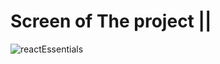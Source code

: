 # Screen of The project  ||




![reactEssentials](https://github.com/M0H1K4/React-Essentials/assets/115192875/5d9ac772-acab-45bd-a206-8884d71260b4)

